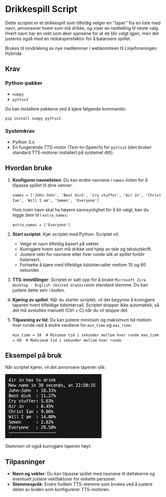 # Drikkespill Script

Dette scriptet er et drikkespill som tilfeldig velger en "taper" fra en liste med navn, annonserer hvem som må drikke, og viser en nedtelling til neste valg. Hvert navn har en vekt som øker sjansene for at de blir valgt igjen, men det justeres også med en reduksjonsfaktor for å balansere spillet.

Brukes til inndrikking av nye medlemmer i webkomiteen til Linjeforeningen Hybrida.

## Krav

### Python-pakker
- `numpy`
- `pyttsx3`

Du kan installere pakkene ved å kjøre følgende kommando:
```bash
pip install numpy pyttsx3
```

### Systemkrav

-   Python 3.x
-   En fungerende TTS-motor (Text-to-Speech) for `pyttsx3` (den bruker standard TTS-motorer installert på systemet ditt).

Hvordan bruke
-------------

1.  **Konfigurer navnelisten**: Du kan endre navnene i `names`-listen for å tilpasse spillet til dine venner.

    `names = ['John-John', 'Bent dick', 'Cry stuffer', 'Air in', 'Christ Ian', 'Will I am', 'Semen', 'Everyone']`

    Hvis noen navn skal ha høyere sannsynlighet for å bli valgt, kan du legge dem til i `extra_names`:

    `extra_names = ['Everyone']`

2.  **Start scriptet**: Kjør scriptet med Python. Scriptet vil:

    -   Velge et navn tilfeldig basert på vekter.
    -   Kunngjøre hvem som må drikke ved hjelp av tale og tekstutskrift.
    -   Justere vekt for navnene etter hver runde slik at spillet forblir balansert.
    -   Fortsette å kjøre med tilfeldige tidsintervaller mellom 10 og 60 sekunder.
3.  **TTS-innstillinger**: Scriptet er satt opp for å bruke `Microsoft Zira Desktop - English (United States)`som standard stemme. Du kan justere dette selv i koden.

4.  **Kjøring av spillet**: Når du starter scriptet, vil det begynne å kunngjøre taperen hvert tilfeldige tidsintervall. Scriptet stopper ikke automatisk, så det må avsluttes manuelt (Ctrl + C) når du vil stoppe det.

5.  **Tilpasning av tid**: Du kan justere minimum og maksimum tid mellom hver runde ved å endre verdiene for `min_time` og `max_time`:

    `min_time = 10  # Minimum tid i sekunder mellom hver runde
    max_time = 60  # Maksimum tid i sekunder mellom hver runde`

Eksempel på bruk
----------------

Når scriptet kjører, vil det annonsere taperen slik:

![image info](./img.png)

Stemmen vil også kunngjøre taperen høyt.

Tilpasninger
------------

-   **Navn og vekter**: Du kan tilpasse spillet med navnene til deltakerne og eventuelt justere vektfaktorer for enkelte personer.
-   **Stemmespråk**: Endre hvilken TTS-stemme som brukes ved å justere delen av koden som konfigurerer TTS-motoren.